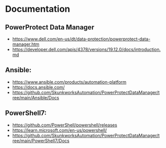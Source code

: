 # Documentation
## PowerProtect Data Manager
* https://www.dell.com/en-us/dt/data-protection/powerprotect-data-manager.htm <br/>
* https://developer.dell.com/apis/4378/versions/19.12.0/docs/introduction.md

## Ansible:
* https://www.ansible.com/products/automation-platform <br/>
* https://docs.ansible.com/
* https://github.com/SkunkworksAutomation/PowerProtectDataManager/tree/main/Ansible/Docs

## PowerShell7:
* https://github.com/PowerShell/powershell/releases
* https://learn.microsoft.com/en-us/powershell/ 
* https://github.com/SkunkworksAutomation/PowerProtectDataManager/tree/main/PowerShell7/Docs